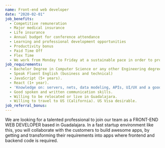 ```yaml
---
name: Front-end web developer
date: "2020-02-01"
job_benefits:
  - Competitive remuneration
  - Major medical insurance
  - Life insurance
  - Annual budget for conference attendance
  - Learning and professional development opportunities
  - Productivity bonus
  - Paid Time Off
  - Flex Time
  - We work from Monday to Friday at a sustainable pace in order to provide a good work/life balance
job_requirements:
  - Bachelor Degree in Computer Science or any other Engineering degree
  - Speak Fluent English (business and technical)
  - JavaScript (5+ years).
  - React (1+ year).
  - 'Knowledge on: servers, nets, data modeling, APIs, UI/UX and a good understanding on identify client needs, among others.'
  - Good spoken and written communication skills.
  - Willing to be relocated or live in Guadalajara.
  - Willing to travel to US (California). US Visa desirable.
job_referral_bonus:
---
```

We are looking for a talented professional to join our team as a FRONT-END WEB DEVELOPER based in Guadalajara. In a fast startup environment like this, you will collaborate with the customers to build awesome apps, by getting and transforming their requirements into apps where frontend and backend code is required.